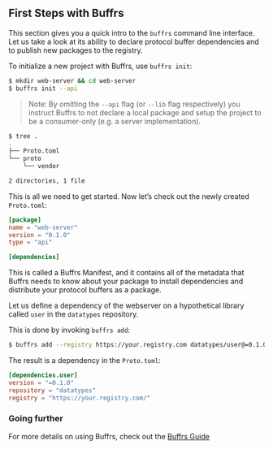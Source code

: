 ## First Steps with Buffrs

This section gives you a quick intro to the `buffrs` command line
interface. Let us take a look at its ability to declare protocol buffer
dependencies and to publish new packages to
the registry.

To initialize a new project with Buffrs, use `buffrs init`:

```bash
$ mkdir web-server && cd web-server
$ buffrs init --api
```

> Note: By omitting the `--api` flag (or `--lib` flag respectively) you
> instruct Buffrs to not declare a local package and setup the project to be a
> consumer-only (e.g. a server implementation).



```bash
$ tree .
.
├── Proto.toml
└── proto
    └── vendor

2 directories, 1 file
```

This is all we need to get started. Now let’s check out the newly created `Proto.toml`:

```toml
[package]
name = "web-server"
version = "0.1.0"
type = "api"

[dependencies]
```

This is called a Buffrs Manifest, and it contains all of the metadata that
Buffrs needs to know about your package to install dependencies and distribute
your protocol buffers as a package.

Let us define a dependency of the webserver on a hypothetical library
called `user` in the `datatypes` repository.

This is done by invoking `buffrs add`:

```bash
$ buffrs add --registry https://your.registry.com datatypes/user@=0.1.0
```

The result is a dependency in the `Proto.toml`:

```toml
[dependencies.user]
version = "=0.1.0"
repository = "datatypes"
registry = "https://your.registry.com/"
```

### Going further

For more details on using Buffrs, check out the [Buffrs Guide](../guide/index.md)
